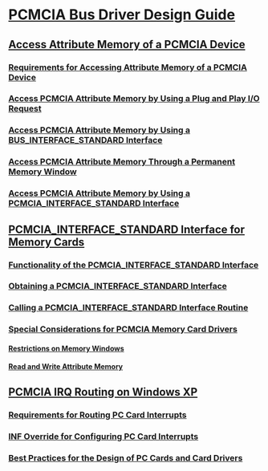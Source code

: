 # [PCMCIA Bus Driver Design Guide](index.md)
## [Access Attribute Memory of a PCMCIA Device](access-attribute-memory-of-a-pcmcia-device.md)
### [Requirements for Accessing Attribute Memory of a PCMCIA Device](requirements-for-accessing-attribute-memory-of-a-pcmcia-device.md)
### [Access PCMCIA Attribute Memory by Using a Plug and Play I/O Request](access-pcmcia-attribute-memory-by-using-a-plug-and-play-i-o-request.md)
### [Access PCMCIA Attribute Memory by Using a BUS_INTERFACE_STANDARD Interface](access-pcmcia-attribute-memory-by-using-a-bus-interface-standard-inter.md)
### [Access PCMCIA Attribute Memory Through a Permanent Memory Window](access-pcmcia-attribute-memory-through-a-permanent-memory-window.md)
### [Access PCMCIA Attribute Memory by Using a PCMCIA_INTERFACE_STANDARD Interface](access-pcmcia-attribute-memory-by-using-a-pcmcia-interface-standard-in.md)
## [PCMCIA_INTERFACE_STANDARD Interface for Memory Cards](pcmcia-interface-standard-interface-for-memory-cards.md)
### [Functionality of the PCMCIA_INTERFACE_STANDARD Interface](functionality-of-the-pcmcia-interface-standard-interface.md)
### [Obtaining a PCMCIA_INTERFACE_STANDARD Interface](obtaining-a-pcmcia-interface-standard-interface.md)
### [Calling a PCMCIA_INTERFACE_STANDARD Interface Routine](calling-a-pcmcia-interface-standard-interface-routine.md)
### [Special Considerations for PCMCIA Memory Card Drivers](special-considerations-for-pcmcia-memory-card-drivers.md)
#### [Restrictions on Memory Windows](restrictions-on-memory-windows.md)
#### [Read and Write Attribute Memory](read-and-write-attribute-memory.md)
## [PCMCIA IRQ Routing on Windows XP](pcmcia-irq-routing-on-windows-xp.md)
### [Requirements for Routing PC Card Interrupts](requirements-for-routing-pc-card-interrupts.md)
### [INF Override for Configuring PC Card Interrupts](inf-override-for-configuring-pc-card-interrupts.md)
### [Best Practices for the Design of PC Cards and Card Drivers](best-practices-for-the-design-of-pc-cards-and-card-drivers.md)

